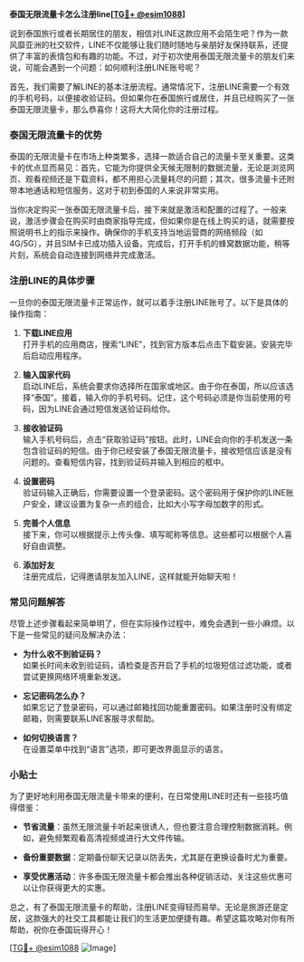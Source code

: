 **泰国无限流量卡怎么注册line[[TG💪+ @esim1088](https://t.me/s/esim1088)]**

说到泰国旅行或者长期居住的朋友，相信对LINE这款应用不会陌生吧？作为一款风靡亚洲的社交软件，LINE不仅能够让我们随时随地与亲朋好友保持联系，还提供了丰富的表情包和有趣的功能。不过，对于初次使用泰国无限流量卡的朋友们来说，可能会遇到一个问题：如何顺利注册LINE账号呢？

首先，我们需要了解LINE的基本注册流程。通常情况下，注册LINE需要一个有效的手机号码，以便接收验证码。但如果你在泰国旅行或居住，并且已经购买了一张泰国无限流量卡，那么恭喜你！这将大大简化你的注册过程。

### 泰国无限流量卡的优势

泰国的无限流量卡在市场上种类繁多，选择一款适合自己的流量卡至关重要。这类卡的优点显而易见：首先，它能为你提供全天候无限制的数据流量，无论是浏览网页、观看视频还是下载资料，都不用担心流量耗尽的问题；其次，很多流量卡还附带本地通话和短信服务，这对于初到泰国的人来说非常实用。

当你决定购买一张泰国无限流量卡后，接下来就是激活和配置的过程了。一般来说，激活步骤会在购买时由商家指导完成，但如果你是在线上购买的话，就需要按照说明书上的指示来操作。确保你的手机支持当地运营商的网络频段（如4G/5G），并且SIM卡已成功插入设备。完成后，打开手机的蜂窝数据功能，稍等片刻，系统会自动连接到网络并完成激活。

### 注册LINE的具体步骤

一旦你的泰国无限流量卡正常运作，就可以着手注册LINE账号了。以下是具体的操作指南：

1. **下载LINE应用**  
   打开手机的应用商店，搜索“LINE”，找到官方版本后点击下载安装。安装完毕后启动应用程序。

2. **输入国家代码**  
   启动LINE后，系统会要求你选择所在国家或地区。由于你在泰国，所以应该选择“泰国”。接着，输入你的手机号码。记住，这个号码必须是你当前使用的号码，因为LINE会通过短信发送验证码给你。

3. **接收验证码**  
   输入手机号码后，点击“获取验证码”按钮。此时，LINE会向你的手机发送一条包含验证码的短信。由于你已经安装了泰国无限流量卡，接收短信应该是没有问题的。查看短信内容，找到验证码并输入到相应的框中。

4. **设置密码**  
   验证码输入正确后，你需要设置一个登录密码。这个密码用于保护你的LINE账户安全，建议设置为复杂一点的组合，比如大小写字母加数字的形式。

5. **完善个人信息**  
   接下来，你可以根据提示上传头像、填写昵称等信息。这些都可以根据个人喜好自由调整。

6. **添加好友**  
   注册完成后，记得邀请朋友加入LINE，这样就能开始聊天啦！

### 常见问题解答

尽管上述步骤看起来简单明了，但在实际操作过程中，难免会遇到一些小麻烦。以下是一些常见的疑问及解决办法：

- **为什么收不到验证码？**  
  如果长时间未收到验证码，请检查是否开启了手机的垃圾短信过滤功能，或者尝试更换网络环境重新发送。

- **忘记密码怎么办？**  
  如果忘记了登录密码，可以通过邮箱找回功能重置密码。如果注册时没有绑定邮箱，则需要联系LINE客服寻求帮助。

- **如何切换语言？**  
  在设置菜单中找到“语言”选项，即可更改界面显示的语言。

### 小贴士

为了更好地利用泰国无限流量卡带来的便利，在日常使用LINE时还有一些技巧值得借鉴：

- **节省流量**：虽然无限流量卡听起来很诱人，但也要注意合理控制数据消耗。例如，避免频繁观看高清视频或进行大文件传输。
  
- **备份重要数据**：定期备份聊天记录以防丢失，尤其是在更换设备时尤为重要。

- **享受优惠活动**：许多泰国无限流量卡都会推出各种促销活动，关注这些优惠可以让你获得更大的实惠。

总之，有了泰国无限流量卡的帮助，注册LINE变得轻而易举。无论是旅游还是定居，这款强大的社交工具都能让我们的生活更加便捷有趣。希望这篇攻略对你有所帮助，祝你在泰国玩得开心！

[[TG💪+ @esim1088](https://t.me/s/esim1088) ![Image](https://i.postimg.cc/4NQfJmqS/Snipaste-2025-05-13-00-14-12.png)]